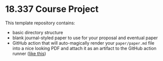 # 18.337 Course Project 

This template repository contains:
 - basic directory structure
 - blank journal-styled paper to use for your proposal and eventual paper
 - GitHub action that will auto-magically render your `paper/paper.md` file into a nice looking PDF and attach it as an artifact to the GitHub action runner ([like this](https://github.com/JacksonBurns/18337-project-template/actions/runs/4494008366))


